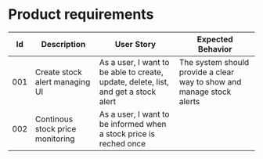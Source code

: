 # Product requirements

| Id | Description | User Story | Expected Behavior |
|---|---|---|---|
| 001 | Create stock alert managing UI | As a user, I want to be able to create, update, delete, list, and get a stock alert | The system should provide a clear way to show and manage stock alerts |
| 002 | Continous stock price monitoring | As a user, I want to be informed when a stock price is reched once |